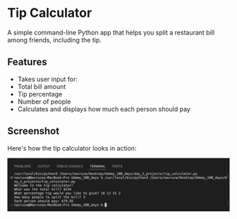 # Tip Calculator

A simple command-line Python app that helps you split a restaurant bill among friends, including the tip.

## Features

- Takes user input for:
- Total bill amount
- Tip percentage
- Number of people
- Calculates and displays how much each person should pay

## Screenshot

Here's how the tip calculator looks in action:

![Tip Calculator final result](image.png)
